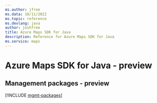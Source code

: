 ```yaml
---
ms.author: jfree
ms.data: 10/11/2022
ms.topic: reference
ms.devlang: java
author: joshfree
title: Azure Maps SDK for Java
description: Reference for Azure Maps SDK for Java
ms.service: maps
---
```

# Azure Maps SDK for Java - preview

## Management packages - preview
[!INCLUDE [mgmt-packages](maps-mgmt-index.md)]